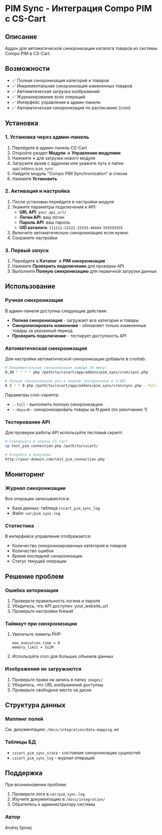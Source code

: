 # PIM Sync - Интеграция Compo PIM с CS-Cart

## Описание

Аддон для автоматической синхронизации каталога товаров из системы Compo PIM в CS-Cart.

## Возможности

-   ✅ Полная синхронизация категорий и товаров
-   ✅ Инкрементальная синхронизация измененных товаров
-   ✅ Автоматическая загрузка изображений
-   ✅ Журналирование всех операций
-   ✅ Интерфейс управления в админ-панели
-   ✅ Автоматическая синхронизация по расписанию (cron)

## Установка

### 1. Установка через админ-панель

1. Перейдите в админ-панель CS-Cart
2. Откройте раздел **Модули → Управление модулями**
3. Нажмите **+** для загрузки нового модуля
4. Загрузите архив с аддоном или укажите путь к папке `app/addons/pim_sync`
5. Найдите модуль "Compo PIM Synchronization" в списке
6. Нажмите **Установить**

### 2. Активация и настройка

1. После установки перейдите в настройки модуля
2. Укажите параметры подключения к API:
    - **URL API**: `your_api_url/`
    - **Логин API**: ваш логин
    - **Пароль API**: ваш пароль
    - **UID каталога**: `111111-22222-33333-44444-555555555`
3. Включите автоматическую синхронизацию если нужно
4. Сохраните настройки

### 3. Первый запуск

1. Перейдите в **Каталог → PIM синхронизация**
2. Нажмите **Проверить подключение** для проверки API
3. Выполните **Полную синхронизацию** для первичной загрузки данных

## Использование

### Ручная синхронизация

В админ-панели доступны следующие действия:

-   **Полная синхронизация** - загружает все категории и товары
-   **Синхронизировать изменения** - обновляет только измененные товары за указанный период
-   **Проверить подключение** - тестирует доступность API

### Автоматическая синхронизация

Для настройки автоматической синхронизации добавьте в crontab:

```bash
# Инкрементальная синхронизация каждые 30 минут
0,30 * * * * php /path/to/cscart/app/addons/pim_sync/cron/sync.php

# Полная синхронизация раз в неделю (воскресенье в 3:00)
0 3 * * 0 php /path/to/cscart/app/addons/pim_sync/cron/sync.php --full
```

Параметры cron-скрипта:

-   `--full` - выполнить полную синхронизацию
-   `--days=N` - синхронизировать товары за N дней (по умолчанию 1)

### Тестирование API

Для проверки работы API используйте тестовый скрипт:

```bash
# Скопируйте в корень CS-Cart
cp test_pim_connection.php /path/to/cscart/

# Откройте в браузере
http://your-domain.com/test_pim_connection.php
```

## Мониторинг

### Журнал синхронизации

Все операции записываются в:

-   База данных: таблица `cscart_pim_sync_log`
-   Файл: `var/pim_sync.log`

### Статистика

В интерфейсе управления отображается:

-   Количество синхронизированных категорий и товаров
-   Количество ошибок
-   Время последней синхронизации
-   Статус текущей операции

## Решение проблем

### Ошибка авторизации

1. Проверьте правильность логина и пароля
2. Убедитесь, что API доступен: your_website_url
3. Проверьте настройки firewall

### Таймаут при синхронизации

1. Увеличьте лимиты PHP:
    ```
    max_execution_time = 0
    memory_limit = 512M
    ```
2. Используйте cron для больших объемов данных

### Изображения не загружаются

1. Проверьте права на запись в папку `images/`
2. Убедитесь, что URL изображений доступны
3. Проверьте свободное место на диске

## Структура данных

### Маппинг полей

См. документацию: `/docs/integration/data-mapping.md`

### Таблицы БД

-   `cscart_pim_sync_state` - состояние синхронизации сущностей
-   `cscart_pim_sync_log` - журнал операций

## Поддержка

При возникновении проблем:

1. Проверьте логи в `var/pim_sync.log`
2. Изучите документацию в `/docs/integration/`
3. Обратитесь к администратору системы

### Автор

Andrej Spinej
